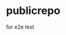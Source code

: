 # publicrepo
for e2e test










































































































































































































































































































































































































































































































































































































































































































































































































































































































































































































































































































































































































































































































































































































































































































































































































































































































































































































































































































































































































































































































































































































































































































































































































































































































































































































































































































































































































































































































































































































































































































































































































































































































































































































































































































































































































































































